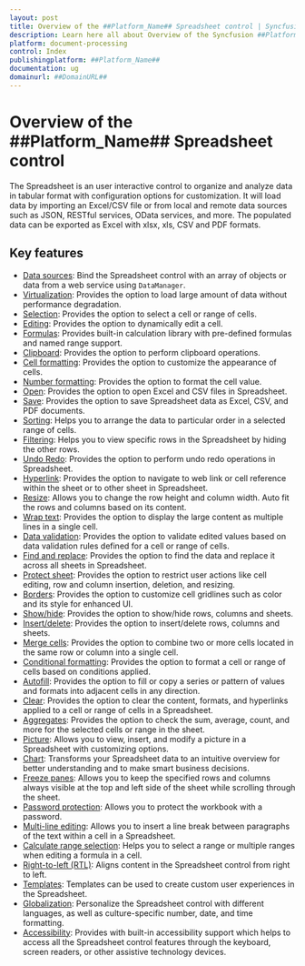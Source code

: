 ```yaml
---
layout: post
title: Overview of the ##Platform_Name## Spreadsheet control | Syncfusion
description: Learn here all about Overview of the Syncfusion ##Platform_Name## Spreadsheet control of Syncfusion Essential JS 2 and more.
platform: document-processing
control: Index 
publishingplatform: ##Platform_Name##
documentation: ug
domainurl: ##DomainURL##
---
```


# Overview of the ##Platform_Name## Spreadsheet control

The Spreadsheet is an user interactive control to organize and analyze data in tabular format with configuration options for customization. It will load data by importing an Excel/CSV file or from local and remote data sources such as JSON, RESTful services, OData services, and more. The populated data can be exported as Excel with xlsx, xls, CSV and PDF formats.

## Key features

* [Data sources](data-binding): Bind the Spreadsheet control with an array of objects or data from a web service using `DataManager`.
* [Virtualization](scrolling#virtual-scrolling): Provides the option to load large amount of data without performance degradation.
* [Selection](selection): Provides the option to select a cell or range of cells.
* [Editing](editing): Provides the option to dynamically edit a cell.
* [Formulas](formulas): Provides built-in calculation library with pre-defined formulas and named range support.
* [Clipboard](clipboard): Provides the option to perform clipboard operations.
* [Cell formatting](formatting#text-and-cell-formatting): Provides the option to customize the appearance of cells.
* [Number formatting](formatting#number-formatting): Provides the option to format the cell value.
* [Open](open-save#open): Provides the option to open Excel and CSV files in Spreadsheet.
* [Save](open-save#save): Provides the option to save Spreadsheet data as Excel, CSV, and PDF documents.
* [Sorting](sort): Helps you to arrange the data to particular order in a selected range of cells.
* [Filtering](filter): Helps you to view specific rows in the Spreadsheet by hiding the other rows.
* [Undo Redo](undo-redo): Provides the option to perform undo redo operations in Spreadsheet.
* [Hyperlink](link): Provides the option to navigate to web link or cell reference within the sheet or to other sheet in Spreadsheet.
* [Resize](mobile-responsiveness): Allows you to change the row height and column width. Auto fit the rows and columns based on its content.
* [Wrap text](cell-range#wrap-text): Provides the option to display the large content as multiple lines in a single cell.
* [Data validation](cell-range#data-validation): Provides the option to validate edited values based on data validation rules defined for a cell or range of cells.
* [Find and replace](searching): Provides the option to find the data and replace it across all sheets in Spreadsheet.
* [Protect sheet](protect-sheet): Provides the option to restrict user actions like cell editing, row and column insertion, deletion, and resizing.
* [Borders](formatting#borders): Provides the option to customize cell gridlines such as color and its style for enhanced UI.
* [Show/hide](worksheet#sheet-visibility): Provides the option to show/hide rows, columns and sheets.
* [Insert/delete](rows-and-columns#insert): Provides the option to insert/delete rows, columns and sheets.
* [Merge cells](cell-range#merge-cells): Provides the option to combine two or more cells located in the same row or column into a single cell.
* [Conditional formatting](formatting#conditional-formatting): Provides the option to format a cell or range of cells based on conditions applied.
* [Autofill](cell-range#auto-fill): Provides the option to fill or copy a series or pattern of values and formats into adjacent cells in any direction.
* [Clear](cell-range#clear): Provides the option to clear the content, formats, and hyperlinks applied to a cell or range of cells in a Spreadsheet.
* [Aggregates](formulas): Provides the option to check the sum, average, count, and more for the selected cells or range in the sheet.
* [Picture](illustrations#image): Allows you to view, insert, and modify a picture in a Spreadsheet with customizing options.
* [Chart](illustrations#chart): Transforms your Spreadsheet data to an intuitive overview for better understanding and to make smart business decisions.
* [Freeze panes](freeze-pane): Allows you to keep the specified rows and columns always visible at the top and left side of the sheet while scrolling through the sheet.
* [Password protection](protect-sheet#protect-workbook): Allows you to protect the workbook with a password.
* [Multi-line editing](editing): Allows you to insert a line break between paragraphs of the text within a cell in a Spreadsheet.
* [Calculate range selection](selection): Helps you to select a range or multiple ranges when editing a formula in a cell.
* [Right-to-left (RTL)](global-local#right-to-left-rtl): Aligns content in the Spreadsheet control from right to left.
* [Templates](template): Templates can be used to create custom user experiences in the Spreadsheet.
* [Globalization](global-local): Personalize the Spreadsheet control with different languages, as well as culture-specific number, date, and time formatting.
* [Accessibility](accessibility): Provides with built-in accessibility support which helps to access all the Spreadsheet control features through the keyboard, screen readers, or other assistive technology devices.
